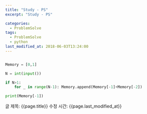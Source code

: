 ```yaml
---
title: "Study - PS"
excerpt: "Study - PS"

categories:
  - ProblemSolve
tags:
  - ProblemSolve
  - python
last_modified_at: 2018-06-03T13:24:00
---
```


```python

Memory = [0,1]

N = int(input())

if N>1:
    for _ in range(N-1): Memory.append(Memory[-1]+Memory[-2])

print(Memory[-1])


```

글 제목: {{page.title}}
수정 시간: {{page.last_modified_at}}
